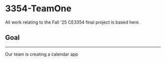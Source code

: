 # 3354-TeamOne

All work relating to the Fall '25 CE3354 final project is based here.

## Goal

---
Our team is creating a calendar app
